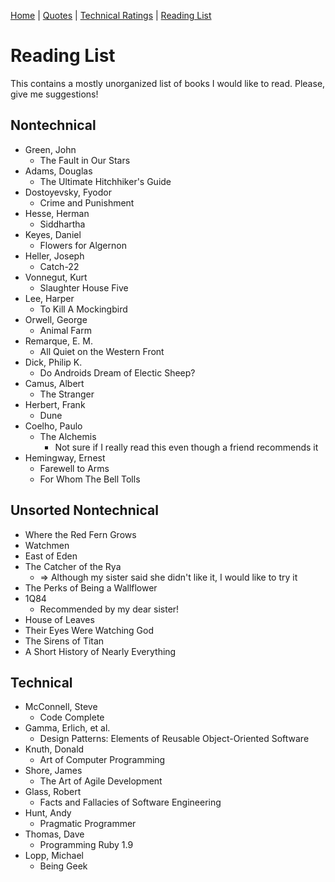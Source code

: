 [Home](https://github.com/engeld/reading-list/blob/master/README.md) | 
[Quotes](http://github.com/engeld/reading-list/blob/master/quotes.md) | 
[Technical Ratings](http://github.com/engeld/reading-list/blob/master/technical-ratings.md) | 
[Reading List](http://github.com/engeld/reading-list/blob/master/reading-list.md)

# Reading List

This contains a mostly unorganized list of books I would like to read.
Please, give me suggestions!

## Nontechnical
+ Green, John
  + The Fault in Our Stars
+ Adams, Douglas
  + The Ultimate Hitchhiker's Guide
+ Dostoyevsky, Fyodor
  + Crime and Punishment
+ Hesse, Herman
  + Siddhartha
+ Keyes, Daniel
  + Flowers for Algernon
+ Heller, Joseph
  + Catch-22
+ Vonnegut, Kurt
  + Slaughter House Five
+ Lee, Harper
  + To Kill A Mockingbird
+ Orwell, George
  + Animal Farm
+ Remarque, E. M.
  + All Quiet on the Western Front
+ Dick, Philip K.
  + Do Androids Dream of Electic Sheep?
+ Camus, Albert
  + The Stranger
+ Herbert, Frank
  + Dune
+ Coelho, Paulo
  + The Alchemis
    + Not sure if I really read this even though a friend recommends it 
+ Hemingway, Ernest
  + Farewell to Arms
  + For Whom The Bell Tolls


## Unsorted Nontechnical
+ Where the Red Fern Grows
+ Watchmen
+ East of Eden
+ The Catcher of the Rya
  + => Although my sister said she didn't like it, I would like to try it
+ The Perks of Being a Wallflower
+ 1Q84
  + Recommended by my dear sister!
+ House of Leaves
+ Their Eyes Were Watching God
+ The Sirens of Titan
+ A Short History of Nearly Everything

## Technical
+ McConnell, Steve
  + Code Complete
+ Gamma, Erlich, et al.
  + Design Patterns: Elements of Reusable Object-Oriented Software
+ Knuth, Donald
  + Art of Computer Programming
+ Shore, James
  + The Art of Agile Development
+ Glass, Robert
  + Facts and Fallacies of Software Engineering
+ Hunt, Andy
  + Pragmatic Programmer
+ Thomas, Dave
  + Programming Ruby 1.9
+ Lopp, Michael
  + Being Geek
